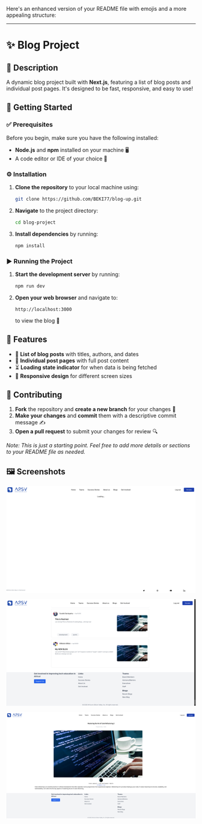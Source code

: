 Here's an enhanced version of your README file with emojis and a more appealing structure:

---

# ✨ Blog Project

## 📖 Description
A dynamic blog project built with **Next.js**, featuring a list of blog posts and individual post pages. It's designed to be fast, responsive, and easy to use!

## 🚀 Getting Started

### ✅ Prerequisites
Before you begin, make sure you have the following installed:
- **Node.js** and **npm** installed on your machine 🖥️
- A code editor or IDE of your choice 📝

### ⚙️ Installation
1. **Clone the repository** to your local machine using:
   ```bash
   git clone https://github.com/BEKI77/blog-up.git
   ```
2. **Navigate** to the project directory:
   ```bash
   cd blog-project
   ```
3. **Install dependencies** by running:
   ```bash
   npm install
   ```

### ▶️ Running the Project
1. **Start the development server** by running:
   ```bash
   npm run dev
   ```
2. **Open your web browser** and navigate to:
   ```
   http://localhost:3000
   ```
   to view the blog 🎉

## 🌟 Features
- 📝 **List of blog posts** with titles, authors, and dates
- 📄 **Individual post pages** with full post content
- ⏳ **Loading state indicator** for when data is being fetched
- 📱 **Responsive design** for different screen sizes

## 🤝 Contributing
1. **Fork** the repository and **create a new branch** for your changes 🌿
2. **Make your changes** and **commit** them with a descriptive commit message ✍️
3. **Open a pull request** to submit your changes for review 🔍

*Note: This is just a starting point. Feel free to add more details or sections to your README file as needed.*

## 🖼️ Screenshots
![Blog Screenshot](./public/screenshots/img1.png)

![Blog1 Screenshot](./public/screenshots/img2.png)

![Blog Screenshot](./public/screenshots/img3.png)